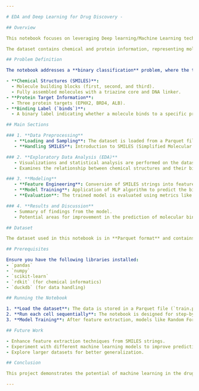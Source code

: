 ```yaml
---

# EDA and Deep Learning for Drug Discovery - 

## Overview

This notebook focuses on leveraging Deep learning/Machine Learning techniques for drug discovery, specifically predicting the binding affinities of small molecules to proteins. Using the **BELKA dataset** provided by Leash Biosciences, this project aims to explore a chemical space of small molecules and accelerate the identification of potential drug candidates.

The dataset contains chemical and protein information, representing molecular structure as **SMILES** strings. The primary goal is to predict whether small molecules bind to specific protein targets, assisting in the drug discovery process.

## Problem Definition

The notebook addresses a **binary classification** problem, where the target variable is `binds` (1 for binding, 0 for non-binding). The dataset includes:

- **Chemical Structures (SMILES)**: 
  - Molecule building blocks (first, second, and third).
  - Fully assembled molecules with a triazine core and DNA linker.
- **Protein Target Information**: 
  - Three protein targets (EPHX2, BRD4, ALB).
- **Binding Label (`binds`)**: 
  - A binary label indicating whether a molecule binds to a specific protein.

## Main Sections

### 1. **Data Preprocessing**
   - **Loading and Sampling**: The dataset is loaded from a Parquet file, and a sample is created for efficient exploratory analysis.
   - **Handling SMILES**: Introduction to SMILES (Simplified Molecular Input Line Entry System), a chemical notation for representing molecular structures.

### 2. **Exploratory Data Analysis (EDA)**
   - Visualizations and statistical analysis are performed on the dataset to understand patterns and distributions.
   - Examines the relationship between chemical structures and their binding to proteins.

### 3. **Modeling**
   - **Feature Engineering**: Conversion of SMILES strings into features usable by machine learning models.
   - **Model Training**: Application of MLP algorithm to predict the binding affinities.
   - **Evaluation**: The trained model is evaluated using metrics like accuracy, precision, and recall.

### 4. **Results and Discussion**
   - Summary of findings from the model.
   - Potential areas for improvement in the prediction of molecular binding.

## Dataset

The dataset used in this notebook is in **Parquet format** and contains both chemical and protein data. The SMILES strings represent molecules, while the target proteins and the binary binding label provide the supervised learning framework.

## Prerequisites

Ensure you have the following libraries installed:
- `pandas`
- `numpy`
- `scikit-learn`
- `rdkit` (for chemical informatics)
- `duckdb` (for data handling)

## Running the Notebook

1. **Load the dataset**: The data is stored in a Parquet file (`train.parquet`) and (`test.parquet`) on this page [Visit Kaggle](https://www.kaggle.com/competitions/leash-BELKA/code). You may modify the path based on your directory structure.
2. **Run each cell sequentially**: The notebook is designed for step-by-step execution.
3. **Model Training**: After feature extraction, models like Random Forest, Gradient Boosting, or Neural Networks can be trained.

## Future Work

- Enhance feature extraction techniques from SMILES strings.
- Experiment with different machine learning models to improve predictive performance.
- Explore larger datasets for better generalization.

## Conclusion

This project demonstrates the potential of machine learning in the drug discovery process by predicting protein-ligand binding interactions using molecular data. It highlights the importance of feature extraction from chemical notations like SMILES and provides a strong foundation for further research in computational drug discovery.

--- 
```


